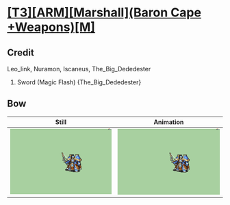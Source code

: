 # [\[T3\]\[ARM\]\[Marshall\]\(Baron Cape +Weapons\)\[M\]](../)

## Credit

Leo_link, Nuramon, Iscaneus, The_Big_Dededester

1. Sword (Magic Flash) {The_Big_Dededester}
	
## Bow

| Still | Animation |
| :---: | :-------: |
| ![Bow still](./Bow_000.png) | ![Bow animation](./Bow.gif) |
